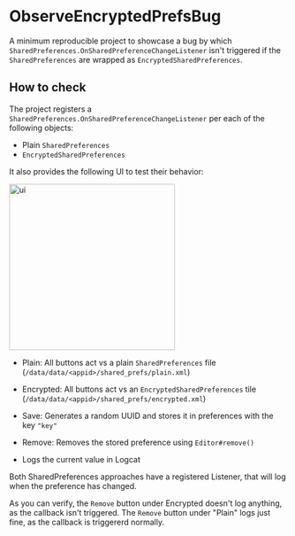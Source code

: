 # ObserveEncryptedPrefsBug
A minimum reproducible project to showcase a bug by which `SharedPreferences.OnSharedPreferenceChangeListener`
isn't triggered if the `SharedPreferences` are wrapped as `EncryptedSharedPreferences`.

## How to check

The project registers a `SharedPreferences.OnSharedPreferenceChangeListener` per each of the following objects:
* Plain `SharedPreferences`
* `EncryptedSharedPreferences`

It also provides the following UI to test their behavior:

<img src="https://user-images.githubusercontent.com/1465685/157737031-6098947d-a532-48aa-9f3f-587cbea355c8.png" alt="ui" width="300"/>

* Plain: All buttons act vs a plain `SharedPreferences` file (`/data/data/<appid>/shared_prefs/plain.xml`)
* Encrypted: All buttons act vs an `EncryptedSharedPreferences` tile (`/data/data/<appid>/shared_prefs/encrypted.xml`)

* Save: Generates a random UUID and stores it in preferences with the key `"key"`
* Remove: Removes the stored preference using `Editor#remove()`
* Logs the current value in Logcat

Both SharedPreferences approaches have a registered Listener, that will log when the preference has changed.

As you can verify, the `Remove` button under Encrypted doesn't log anything, as the callback isn't triggered.
The `Remove` button under "Plain" logs just fine, as the callback is triggererd normally.

